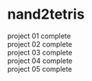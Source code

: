 # nand2tetris

project 01 complete   
project 02 complete   
project 03 complete   
project 04 complete   
project 05 complete
